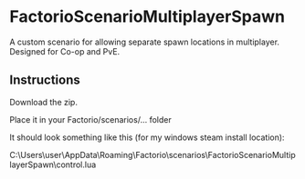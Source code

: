 # FactorioScenarioMultiplayerSpawn
A custom scenario for allowing separate spawn locations in multiplayer. Designed for Co-op and PvE.

## Instructions
Download the zip.

Place it in your Factorio/scenarios/... folder

It should look something like this (for my windows steam install location):

C:\Users\user\AppData\Roaming\Factorio\scenarios\FactorioScenarioMultiplayerSpawn\control.lua

